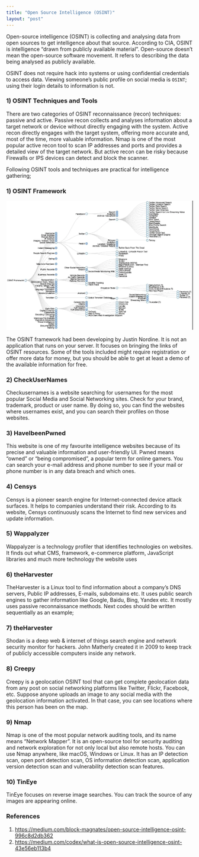```yaml
---
title: "Open Source Intelligence (OSINT)" 
layout: "post"
---
```

Open-source intelligence (OSINT) is collecting and analysing data from open sources to get intelligence about that source. 
According to CIA, OSINT is intelligence “drawn from publicly available material”.
Open-source doesn’t mean the open-source software movement. It refers to describing the data being analysed as publicly available.

OSINT does not require hack into systems or using confidential credentials to access data. 
Viewing someone’s public profile on social media is `OSINT`; using their login details to information is not.


### 1) OSINT Techniques and Tools

There are two categories of OSINT reconnaissance (recon) techniques: passive and active.
Passive recon collects and analyses information about a target network or device without directly engaging with the system.
Active recon directly engages with the target system, offering more accurate and, most of the time, more valuable information. 
Nmap is one of the most popular active recon tool to scan IP addresses and ports and provides a detailed view of the target network. But active recon can be risky because Firewalls or IPS devices can detect and block the scanner.

Following OSINT tools and techniques are practical for intelligence gathering;


### 1) OSINT Framework

<p align="center">
  <img src="/assets/posts/2021-02-01-Open-Source-Intelligence-(OSINT)/1.PNG">
</p>

The OSINT framework had been developing by Justin Nordine. It is not an application that runs on your server. 
It focuses on bringing the links of OSINT resources. Some of the tools included might require registration or offer more data for money, but you should be able to get at least a demo of the available information for free.


### 2) CheckUserNames

Checkusernames is a website searching for usernames for the most popular Social Media and Social Networking sites. Check for your brand, trademark, product or user name. By doing so, you can find the websites where usernames exist, and you can search their profiles on those websites.

### 3) HaveIbeenPwned

This website is one of my favourite intelligence websites because of its precise and valuable information and user-friendly UI. Pwned means “owned” or “being compromised”, a popular term for online gamers. You can search your e-mail address and phone number to see if your mail or phone number is in any data breach and which ones.

### 4) Censys

Censys is a pioneer search engine for Internet-connected device attack surfaces. It helps to companies understand their risk. 
According to its website, Censys continuously scans the Internet to find new services and update information.

### 5) Wappalyzer

Wappalyzer is a technology profiler that identifies technologies on websites. It finds out what CMS, framework, e-commerce platform, JavaScript libraries and much more technology the website uses

### 6) theHarvester

TheHarvester is a Linux tool to find information about a company’s DNS servers, Public IP addresses, E-mails, subdomains etc. It uses public search engines to gather information like Google, Baidu, Bing, Yandex etc. It mostly uses passive reconnaissance methods. Next codes should be written sequentially as an example;

### 7) theHarvester

Shodan is a deep web & internet of things search engine and network security monitor for hackers. John Matherly created it in 2009 to keep track of publicly accessible computers inside any network.

### 8) Creepy

Creepy is a geolocation OSINT tool that can get complete geolocation data from any post on social networking platforms like Twitter, Flickr, Facebook, etc.
Suppose anyone uploads an image to any social media with the geolocation information activated. In that case, you can see locations where this person has been on the map.

### 9) Nmap

Nmap is one of the most popular network auditing tools, and its name means “Network Mapper”. It is an open-source tool for security auditing and network exploration for not only local but also remote hosts. You can use Nmap anywhere, like macOS, Windows or Linux.
It has an IP detection scan, open port detection scan, OS information detection scan, application version detection scan and vulnerability detection scan features.

### 10) TinEye

TinEye focuses on reverse image searches. You can track the source of any images are appearing online.



### References 

1. https://medium.com/block-magnates/open-source-intelligence-osint-996c8d2db362
2. https://medium.com/codex/what-is-open-source-intelligence-osint-43e56eb113b4





